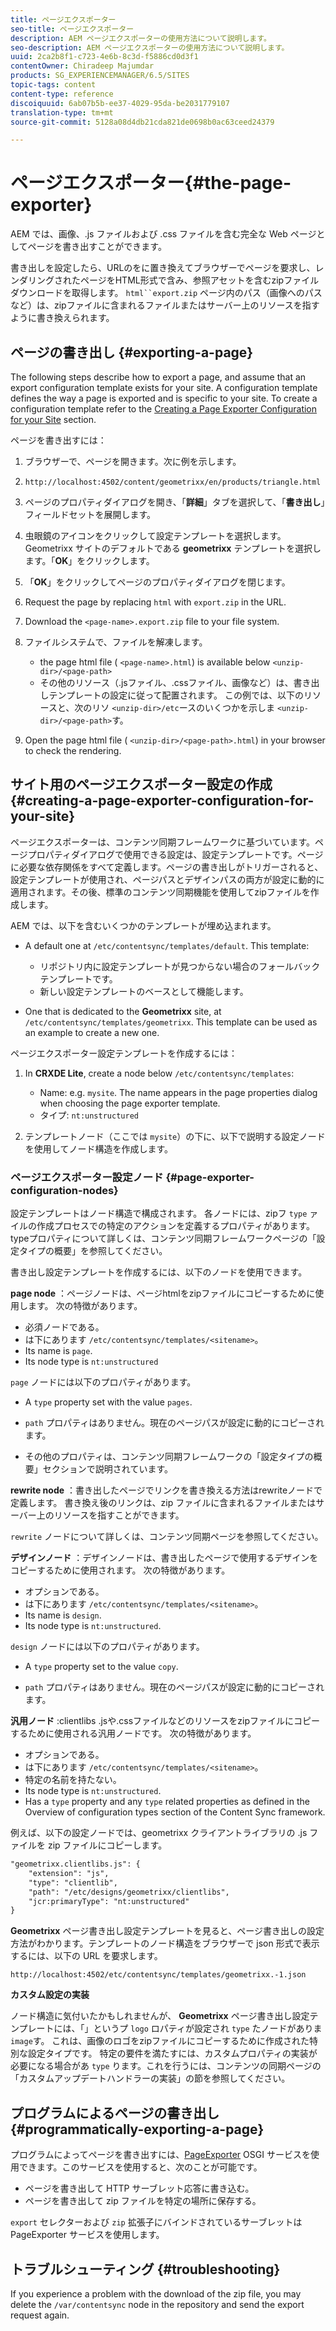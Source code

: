 ```yaml
---
title: ページエクスポーター
seo-title: ページエクスポーター
description: AEM ページエクスポーターの使用方法について説明します。
seo-description: AEM ページエクスポーターの使用方法について説明します。
uuid: 2ca2b8f1-c723-4e6b-8c3d-f5886cd0d3f1
contentOwner: Chiradeep Majumdar
products: SG_EXPERIENCEMANAGER/6.5/SITES
topic-tags: content
content-type: reference
discoiquuid: 6ab07b5b-ee37-4029-95da-be2031779107
translation-type: tm+mt
source-git-commit: 5128a08d4db21cda821de0698b0ac63ceed24379

---
```



# ページエクスポーター{#the-page-exporter}

AEM では、画像、.js ファイルおよび .css ファイルを含む完全な Web ページとしてページを書き出すことができます。

書き出しを設定したら、URLのをに置き換えてブラウザーでページを要求し、レンダリングされたページをHTML形式で含み、参照アセットを含むzipファイルダウンロードを取得します。 `html``export.zip` ページ内のパス（画像へのパスなど）は、zipファイルに含まれるファイルまたはサーバー上のリソースを指すように書き換えられます。

## ページの書き出し {#exporting-a-page}

The following steps describe how to export a page, and assume that an export configuration template exists for your site. A configuration template defines the way a page is exported and is specific to your site. To create a configuration template refer to the [Creating a Page Exporter Configuration for your Site](#creating-a-page-exporter-configuration-for-your-site) section.

ページを書き出すには：

1. ブラウザーで、ページを開きます。次に例を示します。
1. `http://localhost:4502/content/geometrixx/en/products/triangle.html`
1. ページのプロパティダイアログを開き、「**詳細**」タブを選択して、「**書き出し**」フィールドセットを展開します。

1. 虫眼鏡のアイコンをクリックして設定テンプレートを選択します。Geometrixx サイトのデフォルトである **geometrixx** テンプレートを選択します。「**OK**」をクリックします。

1. 「**OK**」をクリックしてページのプロパティダイアログを閉じます。
1. Request the page by replacing `html` with `export.zip` in the URL.

1. Download the `<page-name>.export.zip` file to your file system.

1. ファイルシステムで、ファイルを解凍します。

   * the page html file ( `<page-name>.html`) is available below `<unzip-dir>/<page-path>`
   * その他のリソース（.jsファイル、.cssファイル、画像など）は、書き出しテンプレートの設定に従って配置されます。 この例では、以下のリソースと、次のリソ `<unzip-dir>/etc`ースのいくつかを示しま `<unzip-dir>/<page-path>`す。

1. Open the page html file ( `<unzip-dir>/<page-path>.html`) in your browser to check the rendering.

## サイト用のページエクスポーター設定の作成 {#creating-a-page-exporter-configuration-for-your-site}

ページエクスポーターは、コンテンツ同期フレームワークに基づいています。ページプロパティダイアログで使用できる設定は、設定テンプレートです。ページに必要な依存関係をすべて定義します。ページの書き出しがトリガーされると、設定テンプレートが使用され、ページパスとデザインパスの両方が設定に動的に適用されます。その後、標準のコンテンツ同期機能を使用してzipファイルを作成します。

AEM では、以下を含むいくつかのテンプレートが埋め込まれます。

* A default one at `/etc/contentsync/templates/default`. This template:

   * リポジトリ内に設定テンプレートが見つからない場合のフォールバックテンプレートです。
   * 新しい設定テンプレートのベースとして機能します。

* One that is dedicated to the **Geometrixx** site, at `/etc/contentsync/templates/geometrixx`. This template can be used as an example to create a new one.

ページエクスポーター設定テンプレートを作成するには：

1. In **CRXDE Lite**, create a node below `/etc/contentsync/templates`:

   * Name: e.g. `mysite`. The name appears in the page properties dialog when choosing the page exporter template.
   * タイプ: `nt:unstructured`

1. テンプレートノード（ここでは `mysite`）の下に、以下で説明する設定ノードを使用してノード構造を作成します。

### ページエクスポーター設定ノード {#page-exporter-configuration-nodes}

設定テンプレートはノード構造で構成されます。 各ノードには、zipフ `type` ァイルの作成プロセスでの特定のアクションを定義するプロパティがあります。 typeプロパティについて詳しくは、コンテンツ同期フレームワークページの「設定タイプの概要」を参照してください。

書き出し設定テンプレートを作成するには、以下のノードを使用できます。

**page node** ：ページノードは、ページhtmlをzipファイルにコピーするために使用します。 次の特徴があります。

* 必須ノードである。
* は下にあります `/etc/contentsync/templates/<sitename>`。
* Its name is `page`.
* Its node type is `nt:unstructured`

`page` ノードには以下のプロパティがあります。

* A `type` property set with the value `pages`.

* `path` プロパティはありません。現在のページパスが設定に動的にコピーされます。

* その他のプロパティは、コンテンツ同期フレームワークの「設定タイプの概要」セクションで説明されています。

**rewrite node** ：書き出したページでリンクを書き換える方法はrewriteノードで定義します。 書き換え後のリンクは、zip ファイルに含まれるファイルまたはサーバー上のリソースを指すことができます。

`rewrite` ノードについて詳しくは、コンテンツ同期ページを参照してください。

**デザインノード** ：デザインノードは、書き出したページで使用するデザインをコピーするために使用されます。 次の特徴があります。

* オプションである。
* は下にあります `/etc/contentsync/templates/<sitename>`。
* Its name is `design`.
* Its node type is `nt:unstructured`.

`design` ノードには以下のプロパティがあります。

* A `type` property set to the value `copy`.

* `path` プロパティはありません。現在のページパスが設定に動的にコピーされます。

**汎用ノード** :clientlibs .jsや.cssファイルなどのリソースをzipファイルにコピーするために使用される汎用ノードです。 次の特徴があります。

* オプションである。
* は下にあります `/etc/contentsync/templates/<sitename>`。
* 特定の名前を持たない。
* Its node type is `nt:unstructured`.
* Has a `type` property and any `type` related properties as defined in the Overview of configuration types section of the Content Sync framework.

例えば、以下の設定ノードでは、geometrixx クライアントライブラリの .js ファイルを zip ファイルにコピーします。

```xml
"geometrixx.clientlibs.js": {
    "extension": "js",
    "type": "clientlib",
    "path": "/etc/designs/geometrixx/clientlibs",
    "jcr:primaryType": "nt:unstructured"
}
```

**Geometrixx** ページ書き出し設定テンプレートを見ると、ページ書き出しの設定方法がわかります。テンプレートのノード構造をブラウザーで json 形式で表示するには、以下の URL を要求します。

`http://localhost:4502/etc/contentsync/templates/geometrixx.-1.json`

**カスタム設定の実装**

ノード構造に気付いたかもしれませんが、 **Geometrixx** ページ書き出し設定テンプレートには、「」というプ `logo` ロパティが設定され `type` たノードがありま `image`す。 これは、画像のロゴをzipファイルにコピーするために作成された特別な設定タイプです。 特定の要件を満たすには、カスタムプロパティの実装が必要になる場合があ `type` ります。これを行うには、コンテンツの同期ページの「カスタムアップデートハンドラーの実装」の節を参照してください。

## プログラムによるページの書き出し {#programmatically-exporting-a-page}

プログラムによってページを書き出すには、[PageExporter](https://helpx.adobe.com/experience-manager/6-5/sites/developing/using/reference-materials/javadoc/index.html?com/day/cq/wcm/contentsync/PageExporter.html) OSGI サービスを使用できます。このサービスを使用すると、次のことが可能です。

* ページを書き出して HTTP サーブレット応答に書き込む。
* ページを書き出して zip ファイルを特定の場所に保存する。

`export` セレクターおよび `zip` 拡張子にバインドされているサーブレットは PageExporter サービスを使用します。

## トラブルシューティング {#troubleshooting}

If you experience a problem with the download of the zip file, you may delete the `/var/contentsync` node in the repository and send the export request again.

